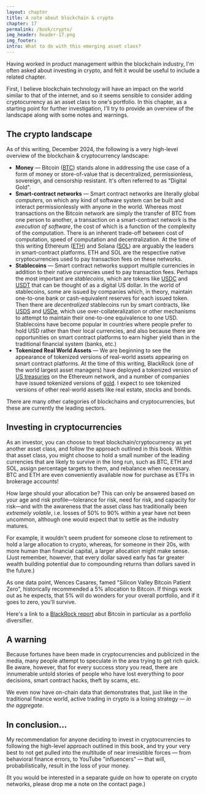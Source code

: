 ```yaml
---
layout: chapter
title: A note about blockchain & crypto
chapter: 17
permalink: /book/crypto/
img_header: header-17.png
img_footer:
intro: What to do with this emerging asset class?
---
```


Having worked in product management within the blockchain industry, I'm often asked about investing in crypto, and felt it would be useful to include a related chapter.

First, I believe blockchain technology will have an impact on the world similar to that of the internet, and so it seems sensible to consider adding cryptocurrency as an asset class to one's portfolio. In this chapter, as a starting point for further investigation, I'll try to provide an overview of the landscape along with some notes and warnings.

## The crypto landscape

As of this writing, December 2024, the following is a very high-level overview of the blockchain & cryptocurrency landscape:

- **Money** — Bitcoin ([BTC](https://www.coingecko.com/en/coins/bitcoin)) stands alone in addressing the use case of a form of money or store-of-value that is decentralized, permissionless, sovereign, and censorship resistant. It's often referred to as "Digital Gold".
- **Smart-contract networks** — Smart contract networks are literally global *computers*, on which any kind of software system can be built and interact permissionlessly with anyone in the world. Whereas most transactions on the Bitcoin network are simply the transfer of BTC from one person to another, a transaction on a smart-contract network is the *execution of software*, the cost of which is a function of the complexity of the computation. There is an inherent trade-off between cost of computation, speed of computation and decentralization. At the time of this writing Ethereum ([ETH](https://www.coingecko.com/en/coins/ethereum)) and Solana ([SOL](https://www.coingecko.com/en/coins/solana)) are arguably the leaders in smart-contract platforms. ETH and SOL are the respective native cryptocurrencies used to pay transaction fees on these networks.
- **Stablecoins** — Smart contract networks support multiple currencies in addition to their native currencies used to pay transaction fees. Perhaps the most important are *stablecoins*, which are tokens like [USDC](https://www.coingecko.com/en/coins/usdc) and [USDT](https://www.coingecko.com/en/coins/tether) that can be thought of as a digital US dollar. In the world of stablecoins, some are issued by companies which, in theory, maintain one-to-one bank or cash-equivalent reserves for each issued token. Then there are *decentralized* stablecoins run by smart contracts, like [USDS](https://www.coingecko.com/en/coins/usds) and [USDe](https://www.coingecko.com/en/coins/ethena-usde), which use over-collateralization or other mechanisms to attempt to maintain their one-to-one equivalence to one USD. Stablecoins have become popular in countries where people prefer to hold USD rather than their local currencies, and also because there are opportunities on smart contract platforms to earn higher yield than in the traditional financial system (banks, etc.)
- **Tokenized Real World Assets** — We are beginning to see the appearance of tokenized versions of real-world assets appearing on smart contract platforms. At the time of this writing, BlackRock (one of the world largest asset managers) have deployed a tokenized version of [US treasuries](https://www.coingecko.com/en/coins/ousg) on the Ethereum network, and a number of companies have issued tokenized versions of [gold](https://www.coingecko.com/en/coins/pax-gold). I expect to see tokenized versions of other real-world assets like real estate, stocks and bonds.

There are many other categories of blockchains and cryptocurrencies, but these are currently the leading sectors.

## Investing in cryptocurrencies

As an investor, you can choose to treat blockchain/cryptocurrency as yet another asset class, and follow the approach outlined in this book. Within that asset class, you might choose to hold a small number of the leading currencies that are likely to survive in the long run, such as BTC, ETH and SOL, assign percentage targets to them, and rebalance when necessary. BTC and ETH are even conveniently available now for purchase as ETFs in brokerage accounts!

How large should your allocation be? This can only be answered based on your age and risk profile—tolerance for risk, need for risk, and capacity for risk—and with the awareness that the asset class has traditionally been *extremely volatile*, i.e. losses of 50% to 90% within a year have not been uncommon, although one would expect that to settle as the industry matures. 

For example, it wouldn't seem prudent for someone close to retirement to hold a large allocation to crypto, whereas, for someone in their 20s, with more human than financial capital, a larger allocation might make sense. (Just remember, however, that every dollar saved early has far greater wealth building potential due to compounding returns than dollars saved in the future.)

As one data point, Wences Casares, famed "Silicon Valley Bitcoin Patient Zero", historically recommended a 5% allocation to Bitcoin. If things work out as he expects, that 5% will do wonders for your overall portfolio, and if it goes to zero, you'll survive. 

Here's a link to a [BlackRock report](https://www.blackrock.com/us/financial-professionals/literature/whitepaper/bitcoin-a-unique-diversifier.pdf) abut Bitcoin in particular as a portfolio diversifier.

## A warning

Because fortunes have been made in cryptocurrencies and publicized in the media, many people attempt to speculate in the area trying to get rich quick. Be aware, however, that for every success story you read, there are innumerable untold stories of people who have lost everything to poor decisions, smart contract hacks, theft by scams, etc. 

We even now have on-chain data that demonstrates that, just like in the traditional finance world, active trading in crypto is a losing strategy — *in the aggregate*. 

## In conclusion...

My recommendation for anyone deciding to invest in cryptocurrencies to following the high-level approach outlined in this book, and try your very best to not get pulled into the multitude of near irresistible forces — from behavioral finance errors, to YouTube "influencers" — that will, probabilistically, result in the loss of your money.

(It you would be interested in a separate guide on how to operate on crypto networks, please drop me a note on the contact page.)